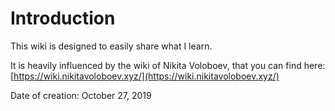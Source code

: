 # Introduction

This wiki is designed to easily share what I learn.

It is heavily influenced by the wiki of Nikita Voloboev, that you can find here: [https://wiki.nikitavoloboev.xyz/](https://wiki.nikitavoloboev.xyz/)

Date of creation: October 27, 2019

